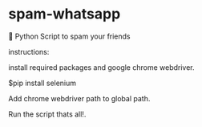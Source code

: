 # spam-whatsapp
:woozy_face: Python Script to spam your friends

instructions:

install required packages and google chrome webdriver.

$pip install selenium

Add chrome webdriver path to global path.

Run the script thats all!.
